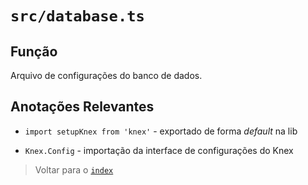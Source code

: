 # `src/database.ts`

## Função

Arquivo de configurações do banco de dados.

## Anotações Relevantes

- `import setupKnex from 'knex'` - exportado de forma *default* na lib

- `Knex.Config` - importação da interface de configurações do Knex

> Voltar para o [`index`](../../index.md)
